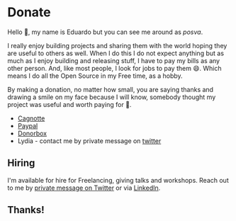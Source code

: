 # Donate

Hello 👋, my name is Eduardo but you can see me around as _posva_.

I really enjoy building projects and sharing them with the world hoping they are useful to others as well. When I do this I do not expect anything but as much as I enjoy building and releasing stuff, I have to pay my bills as any other person. And, like most people, I look for jobs to pay them 😄. Which means I do all the Open Source in my Free time, as a hobby.

By making a donation, no matter how small, you are saying thanks and drawing a smile on my face because I will know, somebody thought my project was useful and worth paying for 🤩.

- [Cagnotte](https://cagnotte.me/posva)
- [Paypal](https://www.paypal.me/posva)
- [Donorbox](https://donorbox.org/posva)
- Lydia - contact me by private message on [twitter](https://twitter.com/posva)

## Hiring

I'm available for hire for Freelancing, giving talks and workshops. Reach out to me by [private message on Twitter](https://twitter.com/posva) or via [LinkedIn](https://www.linkedin.com/in/edsanmartin).

## Thanks!
